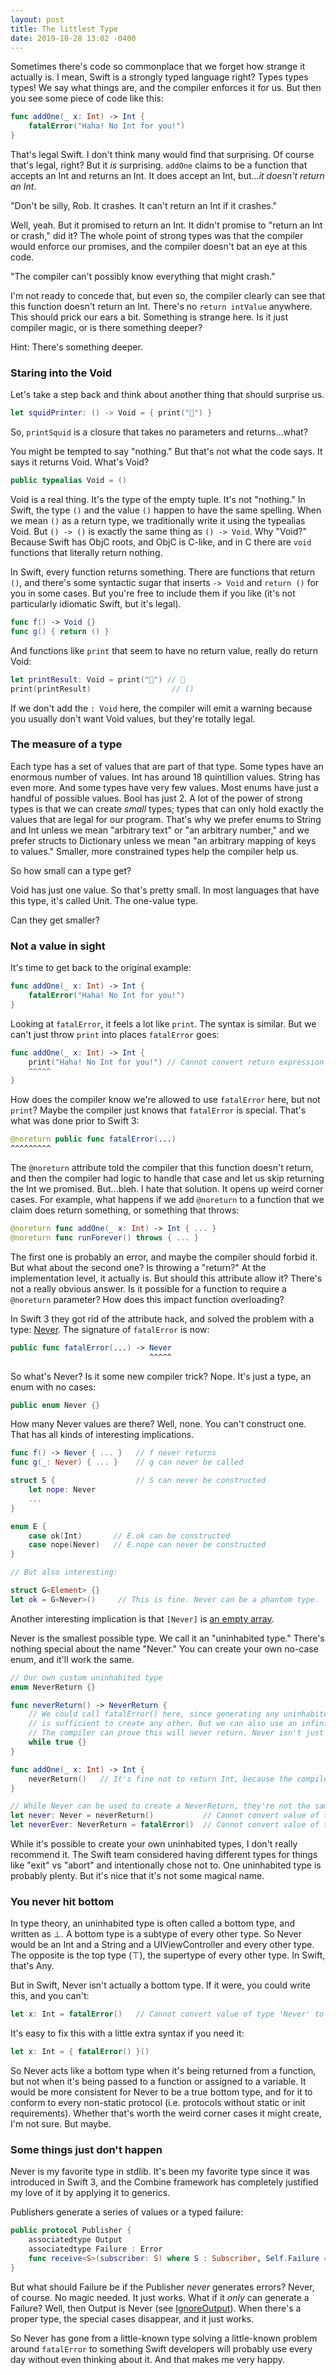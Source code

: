 ```yaml
---
layout: post
title: The littlest Type
date: 2019-10-28 13:02 -0400
---
```

Sometimes there's code so commonplace that we forget how strange it actually is. I mean, Swift is a strongly typed language right? Types types types! We say what things are, and the compiler enforces it for us. But then you see some piece of code like this:

```swift
func addOne(_ x: Int) -> Int {
    fatalError("Haha! No Int for you!")
}
```

That's legal Swift. I don't think many would find that surprising. Of course that's legal, right? But it *is* surprising. `addOne` claims to be a function that accepts an Int and returns an Int. It does accept an Int, but...*it doesn't return an Int*.

"Don't be silly, Rob. It crashes. It can't return an Int if it crashes."

Well, yeah. But it promised to return an Int. It didn't promise to "return an Int or crash," did it? The whole point of strong types was that the compiler would enforce our promises, and the compiler doesn't bat an eye at this code.

"The compiler can't possibly know everything that might crash."

I'm not ready to concede that, but even so, the compiler clearly can see that this function doesn't return an Int. There's no `return intValue` anywhere. This should prick our ears a bit. Something is strange here. Is it just compiler magic, or is there something deeper?

Hint: There's something deeper.
<!-- more -->

### Staring into the Void

Let's take a step back and think about another thing that should surprise us.

```swift
let squidPrinter: () -> Void = { print("🦑") }
```

So, `printSquid` is a closure that takes no parameters and returns...what?

You might be tempted to say "nothing." But that's not what the code says. It says it returns Void. What's Void?

```swift
public typealias Void = ()
```

Void is a real thing. It's the type of the empty tuple. It's not "nothing." In Swift, the type `()` and the value `()` happen to have the same spelling. When we mean `()` as a return type, we traditionally write it using the typealias Void. But `() -> ()` is exactly the same thing as `() -> Void`. Why "Void?" Because Swift has ObjC roots, and ObjC is C-like, and in C there are `void` functions that literally return nothing.

In Swift, every function returns something. There are functions that return `()`, and there's some syntactic sugar that inserts `-> Void` and `return ()` for you in some cases. But you're free to include them if you like (it's not particularly idiomatic Swift, but it's legal).

```swift
func f() -> Void {}
func g() { return () }
```

And functions like `print` that seem to have no return value, really do return Void:

```swift
let printResult: Void = print("🦑") // 🦑
print(printResult)                  // ()
```

If we don't add the `: Void` here, the compiler will emit a warning because you usually don't want Void values, but they're totally legal.

### The measure of a type

Each type has a set of values that are part of that type. Some types have an enormous number of values. Int has around 18 quintillion values. String has even more. And some types have very few values. Most enums have just a handful of possible values. Bool has just 2. A lot of the power of strong types is that we can create *small* types; types that can only hold exactly the values that are legal for our program. That's why we prefer enums to String and Int unless we mean "arbitrary text" or "an arbitrary number," and we prefer structs to Dictionary unless we mean "an arbitrary mapping of keys to values." Smaller, more constrained types help the compiler help us.

So how small can a type get?

Void has just one value. So that's pretty small. In most languages that have this type, it's called Unit. The one-value type.

Can they get smaller?

### Not a value in sight

It's time to get back to the original example:

```swift
func addOne(_ x: Int) -> Int {
    fatalError("Haha! No Int for you!")
}
```

Looking at `fatalError`, it feels a lot like `print`. The syntax is similar. But we can't just throw `print` into places `fatalError` goes:

```swift
func addOne(_ x: Int) -> Int {
    print("Haha! No Int for you!") // Cannot convert return expression of type '()' to return type 'Int'
    ^^^^^
}
```

How does the compiler know we're allowed to use `fatalError` here, but not `print`? Maybe the compiler just knows that `fatalError` is special. That's what was done prior to Swift 3:

```swift
@noreturn public func fatalError(...)
^^^^^^^^^
```

The `@noreturn` attribute told the compiler that this function doesn't return, and then the compiler had logic to handle that case and let us skip returning the Int we promised. But...bleh. I hate that solution. It opens up weird corner cases. For example, what happens if we add `@noreturn` to a function that we claim does return something, or something that throws:

```swift
@noreturn func addOne(_ x: Int) -> Int { ... }
@noreturn func runForever() throws { ... }
```

The first one is probably an error, and maybe the compiler should forbid it. But what about the second one? Is throwing a "return?" At the implementation level, it actually is. But should this attribute allow it? There's not a really obvious answer. Is it possible for a function to require a `@noreturn` parameter? How does this impact function overloading?

In Swift 3 they got rid of the attribute hack, and solved the problem with a type: [Never](https://github.com/apple/swift-evolution/blob/master/proposals/0102-noreturn-bottom-type.md). The signature of `fatalError` is now:

```swift
public func fatalError(...) -> Never
                               ^^^^^
```

So what's Never? Is it some new compiler trick? Nope. It's just a type, an enum with no cases:

```swift
public enum Never {}
```

How many Never values are there? Well, none. You can't construct one. That has all kinds of interesting implications.

```swift
func f() -> Never { ... }   // f never returns
func g(_: Never) { ... }    // g can never be called

struct S {                  // S can never be constructed
    let nope: Never
    ...
} 

enum E {
    case ok(Int)       // E.ok can be constructed
    case nope(Never)   // E.nope can never be constructed
}

// But also interesting:

struct G<Element> {}
let ok = G<Never>()     // This is fine. Never can be a phantom type.
```

Another interesting implication is that `[Never]` is [an empty array](https://twitter.com/cocoaphony/status/1184470123899478017).

Never is the smallest possible type. We call it an "uninhabited type." There's nothing special about the name "Never." You can create your own no-case enum, and it'll work the same.

```swift
// Our own custom uninhabited type
enum NeverReturn {}

func neverReturn() -> NeverReturn {
    // We could call fatalError() here, since generating any uninhabited type
    // is sufficient to create any other. But we can also use an infinite loop.
    // The compiler can prove this will never return. Never isn't just for crashing!
    while true {}
}

func addOne(_ x: Int) -> Int {
    neverReturn()   // It's fine not to return Int, because the compiler knows this doesn't return
}

// While Never can be used to create a NeverReturn, they're not the same type
let never: Never = neverReturn()           // Cannot convert value of type 'NeverReturn' to specified type 'Never'
let neverEver: NeverReturn = fatalError()  // Cannot convert value of type 'Never' to specified type 'NeverReturn'
```

While it's possible to create your own uninhabited types, I don't really recommend it. The Swift team considered having different types for things like "exit" vs "abort" and intentionally chose not to. One uninhabited type is probably plenty. But it's nice that it's not some magical name.

### You never hit bottom

In type theory, an uninhabited type is often called a bottom type, and written as ⊥. A bottom type is a subtype of every other type. So Never would be an Int and a String and a UIViewController and every other type. The opposite is the top type (⊤), the supertype of every other type. In Swift, that's Any.

But in Swift, Never isn't actually a bottom type. If it were, you could write this, and you can't:

```swift
let x: Int = fatalError()   // Cannot convert value of type 'Never' to specified type 'Int'
```

It's easy to fix this with a little extra syntax if you need it:

```swift
let x: Int = { fatalError() }() 
```

So Never acts like a bottom type when it's being returned from a function, but not when it's being passed to a function or assigned to a variable. It would be more consistent for Never to be a true bottom type, and for it to conform to every non-static protocol (i.e. protocols without static or init requirements). Whether that's worth the weird corner cases it might create, I'm not sure. But maybe.

### Some things just don't happen

Never is my favorite type in stdlib. It's been my favorite type since it was introduced in Swift 3, and the Combine framework has completely justified my love of it by applying it to generics.

Publishers generate a series of values or a typed failure:

```swift
public protocol Publisher {
    associatedtype Output
    associatedtype Failure : Error
    func receive<S>(subscriber: S) where S : Subscriber, Self.Failure == S.Failure, Self.Output == S.Input
}
```

But what should Failure be if the Publisher *never* generates errors? Never, of course. No magic needed. It just works. What if it *only* can generate a Failure? Well, then Output is Never (see [IgnoreOutput](https://developer.apple.com/documentation/combine/publishers/ignoreoutput)). When there's a proper type, the special cases disappear, and it just works.

So Never has gone from a little-known type solving a little-known problem around `fatalError` to something Swift developers will probably use every day without even thinking about it. And that makes me very happy.